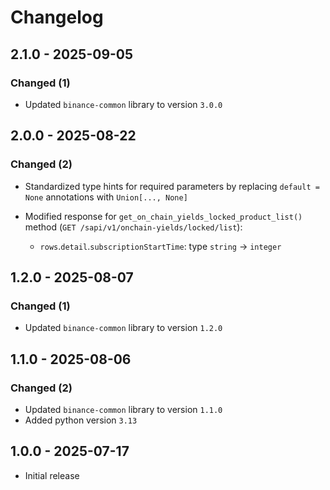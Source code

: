 # Changelog

## 2.1.0 - 2025-09-05

### Changed (1)

- Updated `binance-common` library to version `3.0.0`

## 2.0.0 - 2025-08-22

### Changed (2)

- Standardized type hints for required parameters by replacing `default = None` annotations with `Union[..., None]`

- Modified response for `get_on_chain_yields_locked_product_list()` method (`GET /sapi/v1/onchain-yields/locked/list`):
  - `rows`.`detail`.`subscriptionStartTime`: type `string` → `integer`

## 1.2.0 - 2025-08-07

### Changed (1)

- Updated `binance-common` library to version `1.2.0`

## 1.1.0 - 2025-08-06

### Changed (2)

- Updated `binance-common` library to version `1.1.0`
- Added python version `3.13`

## 1.0.0 - 2025-07-17

- Initial release
